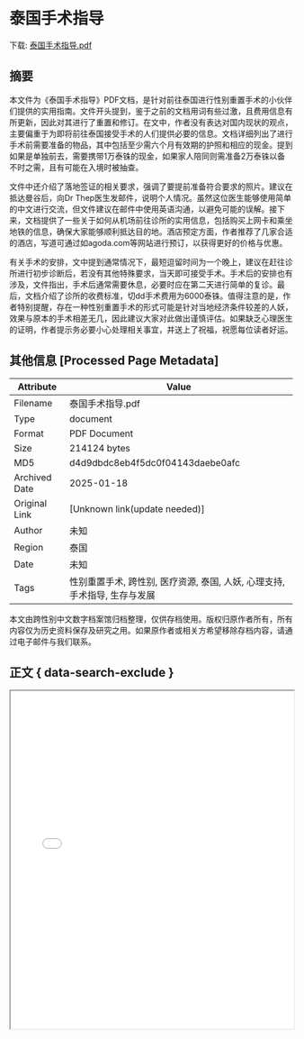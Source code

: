 # 泰国手术指导

<!-- tcd_download_link -->
下载: <a href="../泰国手术指导.pdf" download>泰国手术指导.pdf</a>
<!-- tcd_download_link_end -->

## 摘要

<!-- tcd_abstract -->
本文件为《泰国手术指导》PDF文档，是针对前往泰国进行性别重置手术的小伙伴们提供的实用指南。文件开头提到，鉴于之前的文档用词有些过激，且费用信息有所更新，因此对其进行了重置和修订。在文中，作者没有表达对国内现状的观点，主要偏重于为即将前往泰国接受手术的人们提供必要的信息。文档详细列出了进行手术前需要准备的物品，其中包括至少需六个月有效期的护照和相应的现金。提到如果是单独前去，需要携带1万泰铢的现金，如果家人陪同则需准备2万泰铢以备不时之需，且有可能在入境时被抽查。 
 
文件中还介绍了落地签证的相关要求，强调了要提前准备符合要求的照片。建议在抵达曼谷后，向Dr Thep医生发邮件，说明个人情况。虽然这位医生能够使用简单的中文进行交流，但文件建议在邮件中使用英语沟通，以避免可能的误解。接下来，文档提供了一些关于如何从机场前往诊所的实用信息，包括购买上网卡和乘坐地铁的信息，确保大家能够顺利抵达目的地。酒店预定方面，作者推荐了几家合适的酒店，写道可通过如agoda.com等网站进行预订，以获得更好的价格与优惠。

有关手术的安排，文中提到通常情况下，最短逗留时间为一个晚上，建议在赶往诊所进行初步诊断后，若没有其他特殊要求，当天即可接受手术。手术后的安排也有涉及，文件指出，手术后通常需要休息，必要时应在第二天进行简单的复诊。最后，文档介绍了诊所的收费标准，切dd手术费用为6000泰铢。值得注意的是，作者特别提醒，存在一种性别重置手术的形式可能是针对当地经济条件较差的人妖，效果与原本的手术相差无几，因此建议大家对此做出谨慎评估。如果缺乏心理医生的证明，作者提示务必要小心处理相关事宜，并送上了祝福，祝愿每位读者好运。

<!-- tcd_abstract_end -->

## 其他信息 [Processed Page Metadata]

| Attribute       | Value                                  |
|-----------------|----------------------------------------|
| Filename        | 泰国手术指导.pdf                             |
| Type            | document                                 |
| Format          | PDF Document                               |
| Size            | 214124 bytes                           |
| MD5             | d4d9dbdc8eb4f5dc0f04143daebe0afc                                  |
| Archived Date   | 2025-01-18                             |
| Original Link   | [Unknown link(update needed)]                         |
| Author          | 未知                               |
| Region          | 泰国                               |
| Date            | 未知                                 |
| Tags            | 性别重置手术, 跨性别, 医疗资源, 泰国, 人妖, 心理支持, 手术指导, 生存与发展                                 |

本文由跨性别中文数字档案馆归档整理，仅供存档使用。版权归原作者所有，所有内容仅为历史资料保存及研究之用。如果原作者或相关方希望移除存档内容，请通过电子邮件与我们联系。

## 正文 { data-search-exclude }

<!-- tcd_main_text -->
<iframe src="../泰国手术指导.pdf" width="100%" height="600px">
    <p>无法显示PDF，请下载查看。</p>
</iframe>
<!-- tcd_main_text_end -->

